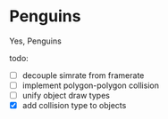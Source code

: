 # Penguins

Yes, Penguins

todo:
- [ ] decouple simrate from framerate
- [ ] implement polygon-polygon collision
- [ ] unify object draw types
- [x] add collision type to objects

